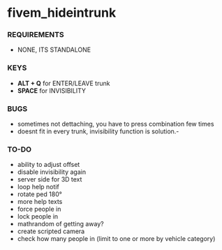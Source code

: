 # fivem_hideintrunk

### REQUIREMENTS ####
- NONE, ITS STANDALONE

### KEYS ####
- **ALT + Q** for ENTER/LEAVE trunk
- **SPACE** for INVISIBILITY

### BUGS ####
- sometimes not dettaching, you have to press combination few times
- doesnt fit in every trunk, invisibility function is solution.-


### TO-DO ###
- ability to adjust offset
- disable invisibility again
- server side for 3D text
- loop help notif
- rotate ped 180°
- more help texts
- force people in
- lock people in
- mathrandom of getting away?
- create scripted camera
- check how many people in (limit to one or more by vehicle category)

